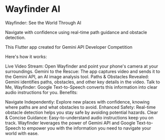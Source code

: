 # Wayfinder AI

Wayfinder: See the World Through AI

Navigate with confidence using real-time path guidance and obstacle detection.

This Flutter app created for Gemini API Developer Competition

Here's how it works:

Live Video Stream: Open Wayfinder and point your phone's camera at your surroundings.
Gemini to the Rescue: The app captures video and sends it to the Gemini API, an AI image analysis tool.
Paths & Obstacles Revealed: Gemini identifies paths, obstacles, and other key details in the video.
Talk to Me, Wayfinder: Google Text-to-Speech converts this information into clear audio instructions for you.
Benefits:

Navigate Independently: Explore new places with confidence, knowing where paths are and what obstacles to avoid.
Enhanced Safety: Real-time obstacle detection helps you stay safe by avoiding potential hazards.
Clear & Concise Guidance: Easy-to-understand audio instructions keep you on track.
Wayfinder leverages the power of Gemini API and Google Text-to-Speech to empower you with the information you need to navigate your world with ease.
